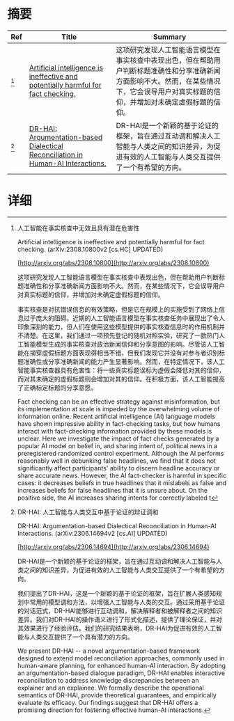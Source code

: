# 摘要

| Ref | Title | Summary |
| --- | --- | --- |
| [^1] | [Artificial intelligence is ineffective and potentially harmful for fact checking.](http://arxiv.org/abs/2308.10800) | 这项研究发现人工智能语言模型在事实核查中表现出色，但在帮助用户判断标题准确性和分享准确新闻方面影响不大。然而，在某些情况下，它会误导用户对真实标题的信仰，并增加对未确定虚假标题的信仰。 |
| [^2] | [DR-HAI: Argumentation-based Dialectical Reconciliation in Human-AI Interactions.](http://arxiv.org/abs/2306.14694) | DR-HAI是一个新颖的基于论证的框架，旨在通过互动调和解决人工智能与人类之间的知识差异，为促进有效的人工智能与人类交互提供了一个有希望的方向。 |

# 详细

[^1]: 人工智能在事实核查中无效且具有潜在危害性

    Artificial intelligence is ineffective and potentially harmful for fact checking. (arXiv:2308.10800v2 [cs.HC] UPDATED)

    [http://arxiv.org/abs/2308.10800](http://arxiv.org/abs/2308.10800)

    这项研究发现人工智能语言模型在事实核查中表现出色，但在帮助用户判断标题准确性和分享准确新闻方面影响不大。然而，在某些情况下，它会误导用户对真实标题的信仰，并增加对未确定虚假标题的信仰。

    

    事实核查是对抗错误信息的有效策略，但是它在规模上的实施受到了网络上信息过于庞大的阻碍。近期的人工智能语言模型在事实核查任务中展现出了令人印象深刻的能力，但人们在使用这些模型提供的事实核查信息时的作用机制并不清楚。在这里，我们通过一项预先登记的随机对照实验，研究了一款热门人工智能模型生成的事实核查对政治新闻信仰和分享意图的影响。尽管该人工智能在揭穿虚假标题方面表现得相当不错，但我们发现它并没有对参与者识别标题准确性或分享准确新闻的能力产生显著影响。然而，在特定情况下，该人工智能事实核查器具有危害性：将一些真实标题误标为虚假会降低对其的信仰，而对其未确定的虚假标题则会增加对其的信仰。在积极方面，该人工智能提高了正确标定标题的分享意愿。

    Fact checking can be an effective strategy against misinformation, but its implementation at scale is impeded by the overwhelming volume of information online. Recent artificial intelligence (AI) language models have shown impressive ability in fact-checking tasks, but how humans interact with fact-checking information provided by these models is unclear. Here we investigate the impact of fact checks generated by a popular AI model on belief in, and sharing intent of, political news in a preregistered randomized control experiment. Although the AI performs reasonably well in debunking false headlines, we find that it does not significantly affect participants' ability to discern headline accuracy or share accurate news. However, the AI fact-checker is harmful in specific cases: it decreases beliefs in true headlines that it mislabels as false and increases beliefs for false headlines that it is unsure about. On the positive side, the AI increases sharing intents for correctly labeled t
    
[^2]: DR-HAI: 人工智能与人类交互中基于论证的辩证调和

    DR-HAI: Argumentation-based Dialectical Reconciliation in Human-AI Interactions. (arXiv:2306.14694v2 [cs.AI] UPDATED)

    [http://arxiv.org/abs/2306.14694](http://arxiv.org/abs/2306.14694)

    DR-HAI是一个新颖的基于论证的框架，旨在通过互动调和解决人工智能与人类之间的知识差异，为促进有效的人工智能与人类交互提供了一个有希望的方向。

    

    我们提出了DR-HAI，这是一个新颖的基于论证的框架，旨在扩展人类感知规划中常用的模型调和方法，以增强人工智能与人类的交互。通过采用基于论证的对话范式，DR-HAI能够进行互动调和，解决解释者和被解释者之间的知识差异。我们对DR-HAI的操作语义进行了形式化描述，提供了理论保证，并对其效果进行了经验评估。我们的研究结果表明，DR-HAI为促进有效的人工智能与人类交互提供了一个具有潜力的方向。

    We present DR-HAI -- a novel argumentation-based framework designed to extend model reconciliation approaches, commonly used in human-aware planning, for enhanced human-AI interaction. By adopting an argumentation-based dialogue paradigm, DR-HAI enables interactive reconciliation to address knowledge discrepancies between an explainer and an explainee. We formally describe the operational semantics of DR-HAI, provide theoretical guarantees, and empirically evaluate its efficacy. Our findings suggest that DR-HAI offers a promising direction for fostering effective human-AI interactions.
    

